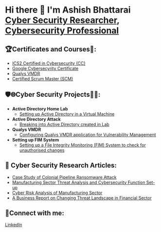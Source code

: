 <h1> Hi there 👋 I'm Ashish Bhattarai <br/><a href="https://github.com/Ashish-Abh">Cyber Security Researcher</a>, <a href="https://www.linkedin.com/in/ashish-bhattarai-25559014b/">Cybersecurity Professional</a>

<h2>🏆Certificates and Courses📖:</h2>

- [ICS2 Certified in Cybersecurity (CC)](https://github.com/Ashish-Abh)
- [Google Cybersecyrity Certificate](https://github.com/Ashish-Abh)
- [Qualys VMDR](https://github.com/Ashish-Abh)
- [Certified Scrum Master (SCM)](https://github.com/Ashish-Abh)
 

<h2>🛡️🌐Cyber Security Projects👨‍💻:</h2>

- <b>Active Directory Home Lab</b>
  - [Setting up Active Directory in a Virtual Machine](https://github.com/Ashish-Abh)
- <b>Active Directory Attack</b>
  - [Breaking into Active Directory created in Lab](https://github.com/Ashish-Abh)
- <b>Qualys VMDR</b>
  - [Configuring Qualys VMDR application for Vulnerability Management](https://github.com/Ashish-Abh)
- <b>Setting up FIM System</b>
  - [Setting up a File Integrity Monitoring (FIM) System to check for unauthorised changes](https://github.com/Ashish-Abh)

<h2>📰 Cyber Security Research Articles:</h2>

  - [Case Study of Colonial Pipeline Ransomware Attack](https://github.com/Ashish-Abh)
  - [Manufacturing Sector Threat Analysis and Cybersecurity Function Set-up](https://github.com/Ashish-Abh)
  - [Cyber Risk Analysis of Manufacturing Sector](https://github.com/Ashish-Abh)
  - [A Business Report on Changing Threat Landscape in Financial Sector ](https://github.com/Ashish-Abh)
    
<h2>🔗Connect with me:</h2>

[LinkedIn](https://www.linkedin.com/in/ashish-bhattarai-25559014b/)


